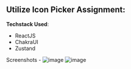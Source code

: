 ## Utilize Icon Picker Assignment:

**Techstack Used**:
 - ReactJS
 - ChakraUI
 - Zustand

Screenshots - ![image](https://github.com/pred695/Utilize-Assignment/assets/113824146/4323d2b2-df70-473c-ae41-3b6f3788341b)
              ![image](https://github.com/pred695/Utilize-Assignment/assets/113824146/001cb1ab-3dbc-49f9-a958-a5b12c102b4e)

